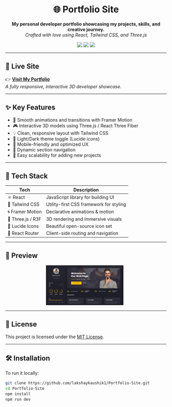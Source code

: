 <h1 align="center">🌐 Portfolio Site</h1>

<p align="center">
  <b>My personal developer portfolio showcasing my projects, skills, and creative journey.</b><br/>
  <i>Crafted with love using React, Tailwind CSS, and Three.js</i>
</p>

<p align="center">
  <img src="https://img.shields.io/github/license/lakshaykaushik1/Portfolio-Site" />
  <img src="https://img.shields.io/github/last-commit/lakshaykaushik1/Portfolio-Site" />
  <img src="https://img.shields.io/github/deployments/lakshaykaushik1/Portfolio-Site/github-pages" />
</p>

---

## 🔗 Live Site

👉 **[Visit My Portfolio](https://lakshaykaushik1.github.io/Portfolio-Site/)**  
_A fully responsive, interactive 3D developer showcase._

---

## ✨ Key Features

- 🚀 Smooth animations and transitions with Framer Motion
- 🎮 Interactive 3D models using Three.js / React Three Fiber
- 💡 Clean, responsive layout with Tailwind CSS
- 🌙 Light/Dark theme toggle (Lucide icons)
- 📱 Mobile-friendly and optimized UX
- 🎯 Dynamic section navigation
- 📂 Easy scalability for adding new projects

---

## 🧰 Tech Stack

<table>
  <thead>
    <tr>
      <th>Tech</th>
      <th>Description</th>
    </tr>
  </thead>
  <tbody>
    <tr>
      <td>⚛️ React</td>
      <td>JavaScript library for building UI</td>
    </tr>
    <tr>
      <td>🎨 Tailwind CSS</td>
      <td>Utility-first CSS framework for styling</td>
    </tr>
    <tr>
      <td>🌀 Framer Motion</td>
      <td>Declarative animations & motion</td>
    </tr>
    <tr>
      <td>🌌 Three.js / R3F</td>
      <td>3D rendering and immersive visuals</td>
    </tr>
    <tr>
      <td>🌙 Lucide Icons</td>
      <td>Beautiful open-source icon set</td>
    </tr>
    <tr>
      <td>🚦 React Router</td>
      <td>Client-side routing and navigation</td>
    </tr>
  </tbody>
</table>

---

## 📸 Preview

<p align="center">
  <img src="Home.png" width="48%" alt="Home Page" />
  &nbsp;
</p>

---
## 📝 License

This project is licensed under the [MIT License](LICENSE).

---

## 🛠️ Installation

To run it locally:

```bash
git clone https://github.com/lakshaykaushik1/Portfolio-Site.git
cd Portfolio-Site
npm install
npm run dev

